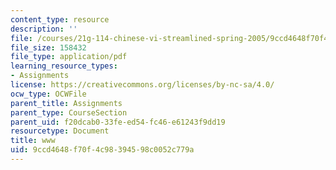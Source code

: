 ```yaml
---
content_type: resource
description: ''
file: /courses/21g-114-chinese-vi-streamlined-spring-2005/9ccd4648f70f4c98394598c0052c779a_MIT21G_114S05_2_03f.pdf
file_size: 158432
file_type: application/pdf
learning_resource_types:
- Assignments
license: https://creativecommons.org/licenses/by-nc-sa/4.0/
ocw_type: OCWFile
parent_title: Assignments
parent_type: CourseSection
parent_uid: f20dcab0-33fe-ed54-fc46-e61243f9dd19
resourcetype: Document
title: www
uid: 9ccd4648-f70f-4c98-3945-98c0052c779a
---
```

